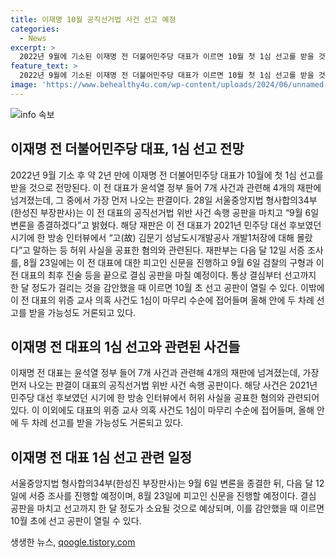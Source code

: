 ```yaml
---
title: 이재명 10월 공직선거법 사건 선고 예정
categories:
  - News
excerpt: >
  2022년 9월에 기소된 이재명 전 더불어민주당 대표가 이르면 10월 첫 1심 선고를 받을 것으로 전망된다. 이는 윤석열 정부 시기에 7개 사건과 관련해 넘겨진 4개의 재판 중에서 가장 먼저 나오는 판결이다. 서울중앙지법 형사합의34부는 공직선거법 위반 사건 속행 공판을 9월 6일에 종결할 예정이며, 이후 결심 공판을 마친 후 10월 초에 선고 공판이 열릴 것으로 예상된다. 이와 더불어 위증 교사 의혹 사건에 대한 1심 선고도 올해 안에 이루어질 가능성이 거론되고 있다.
feature_text: >
  2022년 9월에 기소된 이재명 전 더불어민주당 대표가 이르면 10월 첫 1심 선고를 받을 것으로 전망된다. 이는 윤석열 정부 시기에 7개 사건과 관련해 넘겨진 4개의 재판 중에서 가장 먼저 나오는 판결이다. 서울중앙지법 형사합의34부는 공직선거법 위반 사건 속행 공판을 9월 6일에 종결할 예정이며, 이후 결심 공판을 마친 후 10월 초에 선고 공판이 열릴 것으로 예상된다. 이와 더불어 위증 교사 의혹 사건에 대한 1심 선고도 올해 안에 이루어질 가능성이 거론되고 있다.
image: 'https://www.behealthy4u.com/wp-content/uploads/2024/06/unnamed-file.png'
---
```


<p><img src="https://www.behealthy4u.com/wp-content/uploads/2024/06/unnamed-file.png" alt="info 속보" /></p>

<h2 data-ke-size="size26">이재명 전 더불어민주당 대표, 1심 선고 전망</h2>

<p data-ke-size="size16">2022년 9월 기소 후 약 2년 만에 이재명 전 더불어민주당 대표가 10월에 첫 1심 선고를 받을 것으로 전망된다. 이 전 대표가 윤석열 정부 들어 7개 사건과 관련해 4개의 재판에 넘겨졌는데, 그 중에서 가장 먼저 나오는 판결이다. 28일 서울중앙지법 형사합의34부(한성진 부장판사)는 이 전 대표의 공직선거법 위반 사건 속행 공판을 마치고 “9월 6일 변론을 종결하겠다”고 밝혔다. 해당 재판은 이 전 대표가 2021년 민주당 대선 후보였던 시기에 한 방송 인터뷰에서 “고(故) 김문기 성남도시개발공사 개발1처장에 대해 몰랐다”고 말하는 등 허위 사실을 공표한 혐의와 관련된다. 재판부는 다음 달 12일 서증 조사를, 8월 23일에는 이 전 대표에 대한 피고인 신문을 진행하고 9월 6일 검찰의 구형과 이 전 대표의 최후 진술 등을 끝으로 결심 공판을 마칠 예정이다. 통상 결심부터 선고까지 한 달 정도가 걸리는 것을 감안했을 때 이르면 10월 초 선고 공판이 열릴 수 있다. 이밖에 이 전 대표의 위증 교사 의혹 사건도 1심이 마무리 수순에 접어들며 올해 안에 두 차례 선고를 받을 가능성도 거론되고 있다.</p>

<h2 data-ke-size="size26">이재명 전 대표의 1심 선고와 관련된 사건들</h2>

<p data-ke-size="size16">이재명 전 대표는 윤석열 정부 들어 7개 사건과 관련해 4개의 재판에 넘겨졌는데, 가장 먼저 나오는 판결이 대표의 공직선거법 위반 사건 속행 공판이다. 해당 사건은 2021년 민주당 대선 후보였던 시기에 한 방송 인터뷰에서 허위 사실을 공표한 혐의와 관련되어있다. 이 이외에도 대표의 위증 교사 의혹 사건도 1심이 마무리 수순에 접어들며, 올해 안에 두 차례 선고를 받을 가능성도 거론되고 있다.</p>

<h2 data-ke-size="size26">이재명 전 대표 1심 선고 관련 일정</h2>

<p data-ke-size="size16">서울중앙지법 형사합의34부(한성진 부장판사)는 9월 6일 변론을 종결한 뒤, 다음 달 12일에 서증 조사를 진행할 예정이며, 8월 23일에 피고인 신문을 진행할 예정이다. 결심 공판을 마치고 선고까지 한 달 정도가 소요될 것으로 예상되며, 이를 감안했을 때 이르면 10월 초에 선고 공판이 열릴 수 있다.</p>
생생한 뉴스, <a href="https://qoogle.tistory.com" rel="dofollow">qoogle.tistory.com</a>


